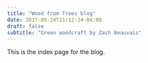 ```yaml
---
title: "Wood from Trees blog"
date: 2017-09-24T11:12:34-04:00
draft: false
subtitle: "Green woodcraft by Zach Beauvais"
---
```


This is the index page for the blog.